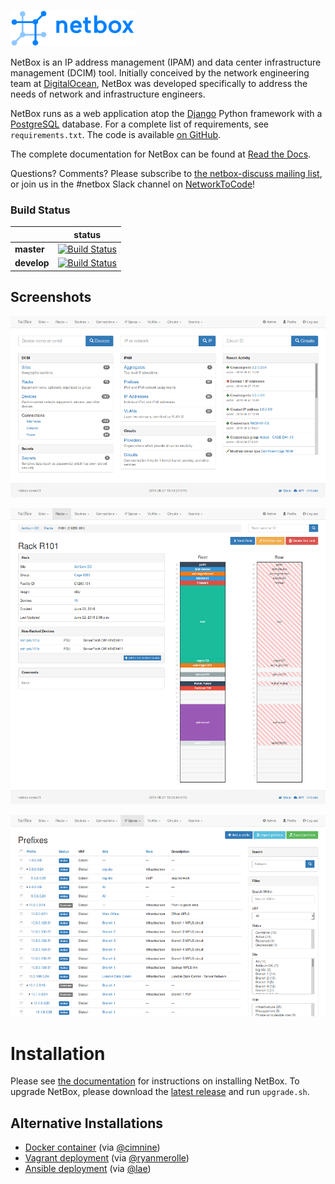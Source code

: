 ![NetBox](docs/netbox_logo.png "NetBox logo")

NetBox is an IP address management (IPAM) and data center infrastructure
management (DCIM) tool. Initially conceived by the network engineering team at
[DigitalOcean](https://www.digitalocean.com/), NetBox was developed specifically
to address the needs of network and infrastructure engineers.

NetBox runs as a web application atop the [Django](https://www.djangoproject.com/)
Python framework with a [PostgreSQL](http://www.postgresql.org/) database. For a
complete list of requirements, see `requirements.txt`. The code is available [on GitHub](https://github.com/digitalocean/netbox).

The complete documentation for NetBox can be found at [Read the Docs](http://netbox.readthedocs.io/en/stable/).

Questions? Comments? Please subscribe to [the netbox-discuss mailing list](https://groups.google.com/forum/#!forum/netbox-discuss),
or join us in the #netbox Slack channel on [NetworkToCode](https://networktocode.slack.com/)!

### Build Status

|             | status |
|-------------|------------|
| **master** | [![Build Status](https://travis-ci.org/digitalocean/netbox.svg?branch=master)](https://travis-ci.org/digitalocean/netbox) |
| **develop** | [![Build Status](https://travis-ci.org/digitalocean/netbox.svg?branch=develop)](https://travis-ci.org/digitalocean/netbox) |

## Screenshots

![Screenshot of main page](docs/media/screenshot1.png "Main page")

![Screenshot of rack elevation](docs/media/screenshot2.png "Rack elevation")

![Screenshot of prefix hierarchy](docs/media/screenshot3.png "Prefix hierarchy")

# Installation

Please see [the documentation](http://netbox.readthedocs.io/en/stable/) for
instructions on installing NetBox. To upgrade NetBox, please download the [latest release](https://github.com/digitalocean/netbox/releases)
and run `upgrade.sh`.

## Alternative Installations

* [Docker container](https://github.com/ninech/netbox-docker) (via [@cimnine](https://github.com/cimnine))
* [Vagrant deployment](https://github.com/ryanmerolle/netbox-vagrant) (via [@ryanmerolle](https://github.com/ryanmerolle))
* [Ansible deployment](https://github.com/lae/ansible-role-netbox) (via [@lae](https://github.com/lae))
